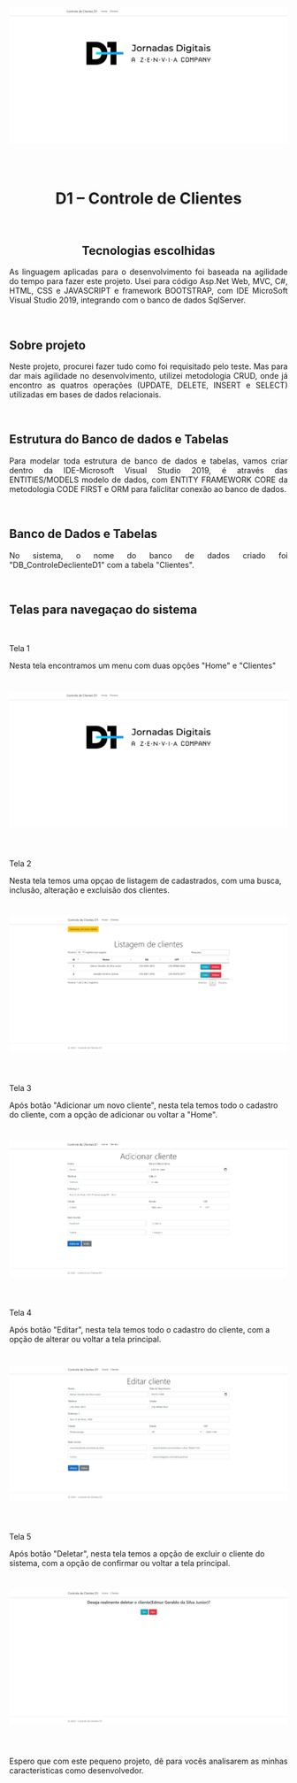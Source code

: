 <h1 align="center">
    <img src=".\Imagensreadme\foto01.png">
</h1>
<br>
<h1 align="center">D1 – Controle de Clientes</h1>  
<br>
<h2 align="center">Tecnologias escolhidas</h2>
<p align="justify">As linguagem aplicadas para o desenvolvimento foi baseada na agilidade do tempo para fazer este projeto. Usei para código
 Asp.Net Web, MVC, C#, HTML, CSS e JAVASCRIPT e framework BOOTSTRAP, com IDE MicroSoft Visual Studio 2019, integrando com o banco de dados SqlServer.</p>
<br>
<h2 align="left">Sobre projeto</h2>
<p align="justify">Neste projeto, procurei fazer tudo como foi requisitado pelo teste. Mas para dar mais agilidade no desenvolvimento, utilizei metodologia CRUD, onde já encontro as quatros operações (UPDATE, DELETE, INSERT e SELECT) utilizadas em bases de dados relacionais.</p>
<br>
<h2 align="left">Estrutura do Banco de dados e Tabelas</h2>
<p align="justify">Para modelar toda estrutura de banco de dados e tabelas, vamos criar dentro da IDE-Microsoft Visual Studio 2019, é através das ENTITIES/MODELS modelo de dados, com ENTITY FRAMEWORK CORE da metodologia CODE FIRST e ORM para faliclitar conexão ao banco de dados.</p>
<br>
<h2 align="left">Banco de Dados e Tabelas</h2>
<p align="justify">No sistema, o nome do banco de dados criado foi "DB_ControleDeclienteD1" com a tabela "Clientes".</p> 
<br>
<h2 align="left">Telas para navegaçao do sistema</h2>
<br>
<p>Tela 1</p>
<p>Nesta tela encontramos um menu com duas opções "Home" e "Clientes"</p>
<h1 align="center">
    <img src="ControleDeClientesD1\Imagensreadme\foto01.png">
</h1>
<br>
<p>Tela 2</p>
<p>Nesta tela temos uma opçao de listagem de cadastrados, com uma busca, inclusão, alteração e excluisão dos clientes.</p>
<h1 align="center">
    <img src="ControleDeClientesD1\Imagensreadme\foto02.png">
</h1>
<br>
<p>Tela 3</p>
<p>Após botão "Adicionar um novo cliente", nesta tela temos todo o cadastro do cliente, com a opção de adicionar ou voltar a "Home".</p>
<h1 align="center">
    <img src="ControleDeClientesD1\Imagensreadme\foto03.png">
</h1>
<br>
<p>Tela 4</p>
<p>Após botão "Editar", nesta tela temos todo o cadastro do cliente, com a opção de alterar ou voltar a tela principal.</p>
<h1 align="center">
    <img src="ControleDeClientesD1\Imagensreadme\foto04.png">
</h1>
<br>
<p>Tela 5</p>
<p>Após botão "Deletar", nesta tela temos a opção de excluir o cliente do sistema, com a opção de confirmar ou voltar a tela principal.</p>
<h1 align="center">
    <img src="ControleDeClientesD1\Imagensreadme\foto05.png">
</h1>
<br>
<p align="justify">Espero que com este pequeno projeto, dê para vocês analisarem as minhas caracteristicas como desenvolvedor.</p>
